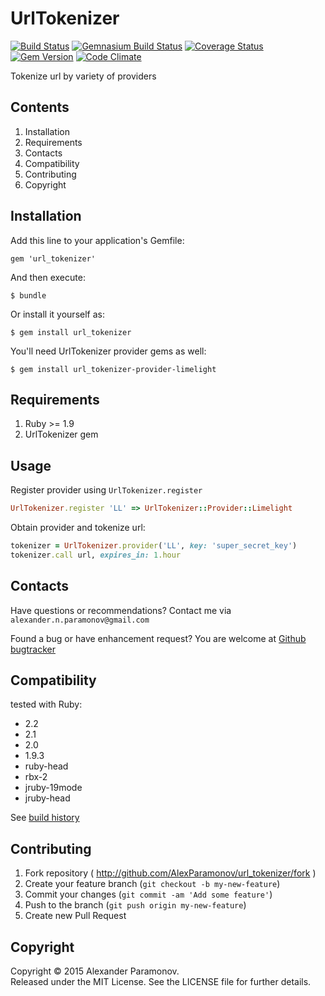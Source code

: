 UrlTokenizer
================================
[![Build Status](https://travis-ci.org/AlexParamonov/url_tokenizer.png?branch=master)](https://travis-ci.org/AlexParamonov/url_tokenizer)
[![Gemnasium Build Status](https://gemnasium.com/AlexParamonov/url_tokenizer.png)](http://gemnasium.com/AlexParamonov/url_tokenizer)
[![Coverage Status](https://coveralls.io/repos/AlexParamonov/url_tokenizer/badge.png?branch=master)](https://coveralls.io/r/AlexParamonov/url_tokenizer?branch=master)
[![Gem Version](https://badge.fury.io/rb/url_tokenizer.png)](http://badge.fury.io/rb/url_tokenizer)
[![Code Climate](https://codeclimate.com/github/AlexParamonov/url_tokenizer.png)](https://codeclimate.com/github/AlexParamonov/url_tokenizer)

Tokenize url by variety of providers

Contents
---------
1. Installation
1. Requirements
1. Contacts
1. Compatibility
1. Contributing
1. Copyright

Installation
------------

Add this line to your application's Gemfile:

    gem 'url_tokenizer'

And then execute:

    $ bundle

Or install it yourself as:

    $ gem install url_tokenizer

You'll need UrlTokenizer provider gems as well:

    $ gem install url_tokenizer-provider-limelight

Requirements
------------
1. Ruby >= 1.9
1. UrlTokenizer gem

Usage
------------

Register provider using `UrlTokenizer.register`

``` ruby
UrlTokenizer.register 'LL' => UrlTokenizer::Provider::Limelight
```

Obtain provider and tokenize url:

``` ruby
tokenizer = UrlTokenizer.provider('LL', key: 'super_secret_key')
tokenizer.call url, expires_in: 1.hour
```

Contacts
-------------
Have questions or recommendations? Contact me via `alexander.n.paramonov@gmail.com`

Found a bug or have enhancement request? You are welcome at [Github bugtracker](https://github.com/AlexParamonov/url_tokenizer/issues)


Compatibility
-------------
tested with Ruby:

* 2.2
* 2.1
* 2.0
* 1.9.3
* ruby-head
* rbx-2
* jruby-19mode
* jruby-head

See [build history](http://travis-ci.org/#!/AlexParamonov/url_tokenizer/builds)


## Contributing

1. Fork repository ( http://github.com/AlexParamonov/url_tokenizer/fork )
2. Create your feature branch (`git checkout -b my-new-feature`)
3. Commit your changes (`git commit -am 'Add some feature'`)
4. Push to the branch (`git push origin my-new-feature`)
5. Create new Pull Request

Copyright
---------
Copyright © 2015 Alexander Paramonov.  
Released under the MIT License. See the LICENSE file for further details.
